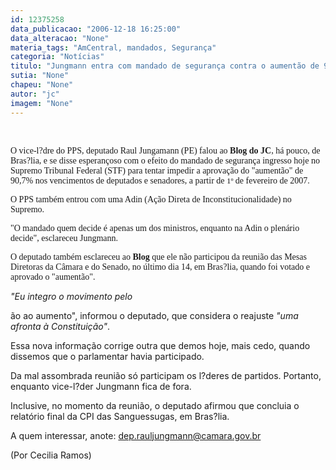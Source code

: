 ```yaml
---
id: 12375258
data_publicacao: "2006-12-18 16:25:00"
data_alteracao: "None"
materia_tags: "AmCentral, mandados, Segurança"
categoria: "Notícias"
titulo: "Jungmann entra com mandado de segurança contra o aumentão de 90,7%"
sutia: "None"
chapeu: "None"
autor: "jc"
imagem: "None"
---
```

<p>&nbsp;<br /></p>

<p><span style="font-family: Verdana;"><span style="font-family: Verdana;">O vice-l?dre do PPS, deputado Raul Jungamann (PE)&nbsp;falou ao <strong>Blog do JC</strong>, h&aacute; pouco, de Bras?lia,&nbsp;e se&nbsp;disse esperan&ccedil;oso com o efeito do mandado de seguran&ccedil;a ingresso hoje no Supremo Tribunal Federal (STF) para tentar impedir&nbsp;a aprova&ccedil;&atilde;o do "aument&atilde;o" de 90,7% nos vencimentos de deputados e senadores, a partir de&nbsp;<span style="font-size: small;">1&ordm; </span>de fevereiro de 2007.</span></span></p>

<p><span style="font-family: Verdana;"><span style="font-family: Verdana;">O PPS tamb&eacute;m entrou&nbsp;com uma Adin (A&ccedil;&atilde;o Direta de Inconstitucionalidade)&nbsp;no Supremo. </span></span></p>

<p><span style="font-family: Verdana;">"O mandado quem decide &eacute; apenas um dos ministros, enquanto na Adin&nbsp;o plen&aacute;rio decide", esclareceu Jungmann. </span></p>

<p><span style="font-family: Verdana;">O deputado tamb&eacute;m esclareceu ao <strong>Blog</strong> que ele n&atilde;o participou da reuni&atilde;o das Mesas Diretoras da C&acirc;mara e do Senado, no &uacute;ltimo dia 14, em Bras?lia, quando foi votado e aprovado&nbsp;o "aument&atilde;o".</span></p>

<p><em>"Eu integro o movimento pelo </em></p>

<p>&atilde;o ao aumento", informou o deputado, que considera o reajuste&nbsp;<em>"uma afronta&nbsp;&agrave; Constitui&ccedil;&atilde;o"</em>.</p>

<p>Essa nova informa&ccedil;&atilde;o corrige outra que demos hoje, mais cedo, quando dissemos&nbsp;que o&nbsp;parlamentar&nbsp;havia participado.</p>

<p>Da mal assombrada reuni&atilde;o s&oacute; participam os l?deres de partidos. Portanto, enquanto vice-l?der Jungmann fica de fora.</p>

<p>Inclusive, no momento da reuni&atilde;o, o deputado afirmou que concluia o relat&oacute;rio final da CPI das&nbsp;Sanguessugas, em Bras?lia.</p>

<p>A quem interessar, anote: <a href="#">dep.rauljungmann@camara.gov.br</a></p>

<p>(Por Cecilia Ramos)</p>
